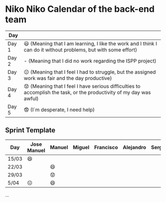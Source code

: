 # Niko Niko Calendar of the back-end team



| Day           |   |
| ------------- | ------------- |
| Day 1         |    :smiley: (Meaning that I am learning, I like the work and I think I can do it without problems, but with some effort) |
| Day 2         |    - (Meaning that I did no work regarding the ISPP project)           |
| Day 3         |    :neutral_face:  (Meaning that I feel I had to struggle, but the assigned work was fair and the day productive)          |:fearful:
| Day 4         |    :worried: (Meaning that I feel I have serious difficulties to accomplish the task, or the productivity of my day was awful)           |
| Day 5         |    :fearful:   (I´m desperate, I need help)        |


## Sprint Template

| Day           | Jose Manuel   | Manuel  | Miguel     | Francisco    | Alejandro     | Sergio     |
| ------------- | ------------- | -------------  | -------------  | -------------  | -------------  | -------------  |
| 15/03        | :smile:        |                |                |                |                |                |
| 22/03         |               |    :smile:            |                |                |                |                |
| 29/03         |               |    :worried:            |                |                |                |                |
| 5/04         |  :neutral_face:             |    :smile:           |                |                |                |                |
...
